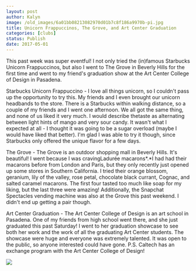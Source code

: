 ```yaml
---
layout: post
author: Kalyn
image: /old_images/6a01bb08213082970d01b7c8f186a9970b-pi.jpg
title: Unicorn Frappuccinos, The Grove, and Art Center Graduation
categories: [clubs]
status: Publish
date: 2017-05-01
---
```


This past week was super eventful! I not only tried the (in)famous Starbucks Unicorn Frappuccinos, but also I went to The Grove in Beverly Hills for the first time and went to my friend's graduation show at the Art Center College of Design in Pasadena.

Starbucks Unicorn Frappuccino - I love all things unicorn, so I couldn't pass up the opportunity to try this. My friends and I even brought our unicorn headbands to the store. There is a Starbucks within walking distance, so a couple of my friends and I went one afternoon. We all got the same thing, and none of us liked it very much. I would describe thetaste as alternating between light hints of mango and very sour candy. It wasn't what I expected at all - I thought it was going to be a sugar overload (maybe I would have liked that better). I'm glad I was able to try it though, since Starbucks only offered the unique flavor for a few days.

The Grove - The Grove is an outdoor shopping mall in Beverly Hills. It's beautiful! I went because I was cravingLadurée macarons*.*I had had their macarons before from London and Paris, but they only recently just opened up some stores in Southern California. I tried their orange blossom, geranium, lily of the valley, rose petal, chocolate black currant, Cognac, and salted caramel macarons. The first four tasted too much like soap for my liking, but the last three were amazing! Additionally, the Snapchat Spectacles vending machine was also at the Grove this past weekend. I didn't end up getting a pair though.

Art Center Graduation - The Art Center College of Design is an art school in Pasadena. One of my friends from high school went there, and she just graduated this past Saturday! I went to her graduation showcase to see both her work and the work of all the graduating Art Center students. The showcase were huge and everyone was extremely talented. It was open to the public, so anyone interested could have gone. P.S. Caltech has an exchange program with the Art Center College of Design!

![](/old_images/caltech_as_it_happens/6a0105349b8251970b01b8d27be77a970c.jpg)
